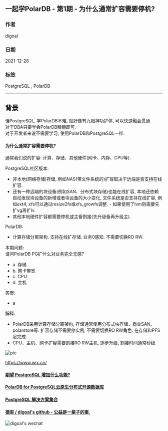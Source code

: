 ## 一起学PolarDB - 第1期 - 为什么通常扩容需要停机?    
            
### 作者     
digoal            
            
### 日期            
2021-12-28            
            
### 标签            
PostgreSQL , PolarDB             
            
----            
            
## 背景     
懂PostgreSQL, 学PolarDB不难, 就好像有九阳神功护体, 可以快速融会贯通.   
对于DBA只要学会PolarDB精髓即可.   
对于开发者来说不需要学习, 使用PolarDB和PostgreSQL一样.                 
            
#### 为什么通常扩容需要停机?   
    
通常我们说的扩容: 计算、存储、其他硬件(网卡、内存、CPU等).    
  
PostgreSQL社区版本:  
- 非本地(网络存储)存储, 例如NAS(带文件系统的)扩容取决于远端是否支持在线扩容.    
- 还有一种远端的块设备(例如SAN、分布式块存储)也能在线扩容, 本地还依赖自动发现块设备的新增或者块设备的大小变化, 文件系统是否支持在线扩容, 例如ext4, xfs可以通过resize2fs或xfs_growfs调整.  - 如果使用了lvm则需要先扩vg再扩lv.   
- 其他本地硬件扩容都需要停机或主备割接(先升级备再升级主).  
  
PolarDB:  
- 计算存储分离架构. 支持在线扩存储. 业务0感知. 不需要切换RO RW.   
  
本期问题:   
请问PolarDB PG扩什么对业务完全无感?   
- a. 存储   
- b. 网卡带宽  
- c. CPU  
- d. 主机  
  
答案:  
- a  
  
解释:   
- PolarDB采用计算存储分离架构, 存储通常使用分布式块存储、商业SAN、polarstore等. 扩容存储不需要停实例, 不需要切换RO RW角色. 在存储和PFS层完成.   
- CPU、主机、网卡扩容需要割接RO RW主机, 逐步升级, 割接时间通常秒级.   
  
![pic](20211228_01_pic_001.png)    
  
https://www.wjx.cn/  
    
  
#### [期望 PostgreSQL 增加什么功能?](https://github.com/digoal/blog/issues/76 "269ac3d1c492e938c0191101c7238216")
  
  
#### [PolarDB for PostgreSQL云原生分布式开源数据库](https://github.com/ApsaraDB/PolarDB-for-PostgreSQL "57258f76c37864c6e6d23383d05714ea")
  
  
#### [PostgreSQL 解决方案集合](https://yq.aliyun.com/topic/118 "40cff096e9ed7122c512b35d8561d9c8")
  
  
#### [德哥 / digoal's github - 公益是一辈子的事.](https://github.com/digoal/blog/blob/master/README.md "22709685feb7cab07d30f30387f0a9ae")
  
  
![digoal's wechat](../pic/digoal_weixin.jpg "f7ad92eeba24523fd47a6e1a0e691b59")
  
